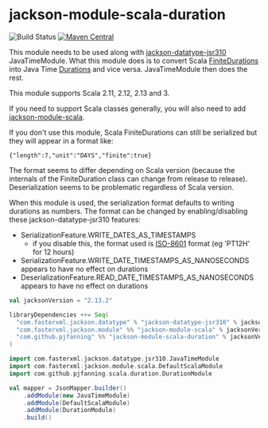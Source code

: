 # jackson-module-scala-duration

![Build Status](https://github.com/pjfanning/jackson-module-scala-duration/actions/workflows/ci.yml/badge.svg)
[![Maven Central](https://maven-badges.herokuapp.com/maven-central/com.github.pjfanning/jackson-module-scala-duration_2.13/badge.svg)](https://maven-badges.herokuapp.com/maven-central/com.github.pjfanning/jackson-module-scala-duration_2.13)

This module needs to be used along with [jackson-datatype-jsr310](https://github.com/FasterXML/jackson-modules-java8/tree/2.14/datetime)
JavaTimeModule. What this module does is to convert Scala [FiniteDurations](https://www.scala-lang.org/api/2.13.8/scala/concurrent/duration/FiniteDuration.html)
into Java Time [Durations](https://docs.oracle.com/javase/8/docs/api/java/time/Duration.html) and vice versa.
JavaTimeModule then does the rest.

This module supports Scala 2.11, 2.12, 2.13 and 3.

If you need to support Scala classes generally, you will also need to add [jackson-module-scala](https://github.com/FasterXML/jackson-module-scala).

If you don't use this module, Scala FiniteDurations can still be serialized but they will appear in a format like:

```
{"length":7,"unit":"DAYS","finite":true}
```

The format seems to differ depending on Scala version (because the internals of the FiniteDuration class can change
from release to release). Deserialization seems to be problematic regardless of Scala version.

When this module is used, the serialization format defaults to writing durations as numbers.
The format can be changed by enabling/disabling these jackson-datatype-jsr310 features:
* SerializationFeature.WRITE_DATES_AS_TIMESTAMPS
  * if you disable this, the format used is [ISO-8601](https://en.wikipedia.org/wiki/ISO_8601) format (eg 'PT12H' for 12 hours) 
* SerializationFeature.WRITE_DATE_TIMESTAMPS_AS_NANOSECONDS appears to have no effect on durations
* DeserializationFeature.READ_DATE_TIMESTAMPS_AS_NANOSECONDS appears to have no effect on durations

```scala
val jacksonVersion = "2.13.2"

libraryDependencies ++= Seq(
  "com.fasterxml.jackson.datatype" % "jackson-datatype-jsr310" % jacksonVersion,
  "com.fasterxml.jackson.module" %% "jackson-module-scala" % jacksonVersion,
  "com.github.pjfanning" %% "jackson-module-scala-duration" % jacksonVersion
)
```

```scala
import com.fasterxml.jackson.datatype.jsr310.JavaTimeModule
import com.fasterxml.jackson.module.scala.DefaultScalaModule
import com.github.pjfanning.scala.duration.DurationModule

val mapper = JsonMapper.builder()
    .addModule(new JavaTimeModule)
    .addModule(DefaultScalaModule)
    .addModule(DurationModule)
    .build()
```

